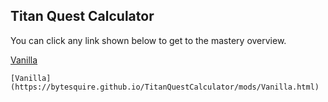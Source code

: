 ## Titan Quest Calculator

You can click any link shown below to get to the mastery overview.

[Vanilla](https://bytesquire.github.io/TitanQuestCalculator/mods/Vanilla.md)

    [Vanilla](https://bytesquire.github.io/TitanQuestCalculator/mods/Vanilla.html)
